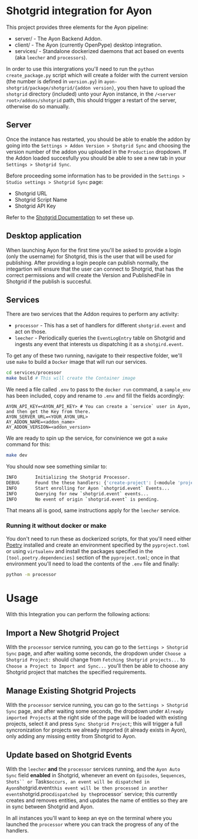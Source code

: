 # Shotgrid integration for Ayon

This project provides three elements for the Ayon pipeline:
 * server/ - The Ayon Backend Addon.
 * client/ - The Ayon (currently OpenPype) desktop integration.
 * services/ - Standalone dockerized daemons that act based on events (aka `leecher` and `processors`).

In order to use this intergrations you'll need to run the `python create_package.py` script which will create a folder with the current version (the number is defined in `version.py`) in `ayon-shotgrid/package/shotgrid/{addon version}`, you then have to upload the `shotgrid` directory (included) unto your Ayon instance, in the `/<server root>/addons/shotgrid` path, this should trigger a restart of the server, otherwise do so manually.

## Server
Once the instance has restarted, you should be able to enable the addon by going into the `Settings > Addon Version > Shotgrid Sync` and choosing the version number of the addon you uploaded in the `Production` dropdown.
If the Addon loaded succesfully you should be able to see a new tab in your `Settings > Shotgrid Sync`.

Before proceeding some information has to be provided in the `Settings > Studio settings > Shotgrid Sync` page:
 * Shotgrid URL
 * Shotgrid Script Name
 * Shotgrid API Key

Refer to the [Shotgrid Documentation](https://developer.shotgridsoftware.com/99105475/?title=Create+and+manage+API+scripts) to set these up.

## Desktop application
When launching Ayon for the first time you'll be asked to provide a login (only the username) for Shotgrid, this is the user that will be used for publishing.
After providing a login people can publish normally, the integartion will ensure that the user can connect to Shotgrid, that has the correct permissions and will create the Version and PublishedFile in Shotgrid if the publish is succesful.

## Services
There are two services that the Addon requires to perform any activity:
 * `processor` - This has a set of handlers for different `shotgrid.event` and act on those.
 * `leecher` - Periodically queries the `EventLogEntry` table on Shotgrid and ingests any event that interests us dispatching it as a `shotgird.event`.

To get any of these two running, navigate to their respective folder, we'll use `make` to build a `Docker` image that will run our services.
```sh
cd services/processor
make build # This will create the Container image
```

We need a file called `.env` to pass to the `docker run` command, a `sample_env` has been included, copy and rename to `.env` and fill the fields acordingly:
```
AYON_API_KEY=<AYON_API_KEY> # You can create a `service` user in Ayon, and then get the Key from there.
AYON_SERVER_URL=<YOUR_AYON_URL>
AY_ADDON_NAME=<addon_name>
AY_ADDON_VERSION=<addon_version>
```

We are ready to spin up the service, for convinience we got a `make` command for this:
```sh
make dev
```

You should now see something similar to:
```sh
INFO       Initializing the Shotgrid Processor.
DEBUG      Found the these handlers: {'create-project': [<module 'project_sync'>], 'sync-from-shotgrid': [<module 'sync_from_shotgrid'>], 'shotgrid-event': [<module 'update_from_shotgrid'>]}
INFO       Start enrolling for Ayon `shotgrid.event` Events...
INFO       Querying for new `shotgrid.event` events...
INFO       No event of origin `shotgrid.event` is pending. 
```

That means all is good, same instructions apply for the `leecher` service.

### Running it without docker or make
You don't need to run these as dockerized scripts, for that you'll need either [Poetry](https://python-poetry.org/) installed and create an environment specified by the `pyproject.toml` or using `virtualenv` and install the packages specified in the `[tool.poetry.dependencies]` section of the `pyproject.toml`; once in that environment you'll need to load the contents of the `.env` file and finally:
```sh
python -m processor
```

# Usage
With this Integration you can perform the following actions:

## Import a New Shotgrid Project
With the `processor` service running, you can go to the `Settings > Shotgrid Sync` page, and after waiting some seconds, the dropdown under `Choose a Shotgrid Project:` should change from `Fetching Shotgrid projects...` to `Choose a Project to Import and Sync...` you'll then be able to choose any Shotgrid project that matches the specified requirements.

## Manage Existing Shotgrid Projects
With the `processor` service running, you can go to the `Settings > Shotgrid Sync` page, and after waiting some seconds, the dropdown under `Already imported Projects` at the right side of the page will be loaded with existing projects, select it and press `Sync Shotgrid Project`; this will trigger a full syncronization for projects we already imported (it already exists in Ayon), only adding any missing entity from Shotgrid to Ayon.

## Update based on Shotgrid Events
With the `leecher` **and** the `processor` services running, and the `Ayon Auto Sync` field **enabled** in Shotgrid, whenever an event on `Episodes`, `Sequences`, `Shots`` or `Tasks` occurs, an event will be dispatched in Ayon `shotgrid.event` this event will be then processed in another event `shotgrid.proc` dispatched by the `processor` service; this currently creates and removes entities, and updates the name of entities so they are in sync between Shotgrid and Ayon.

In all instances you'll want to keep an eye on the terminal where you launched the `processor` where you can track the progress of any of the handlers.

